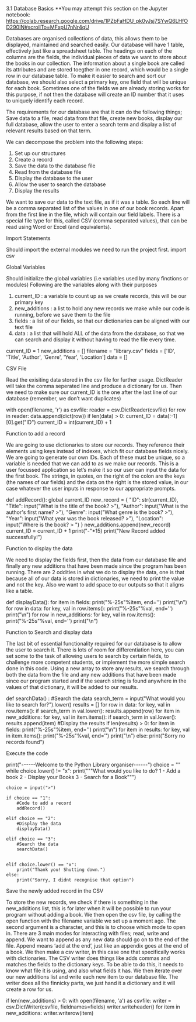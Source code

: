 3.1 Database Basics
**You may attempt this section on the Jupyter notebook:  
https://colab.research.google.com/drive/1PZbFaHDU_pk0yJsj7SYwQ6LHfOD290IN#scrollTo=MFxpU7nNr4qU

Databases are organised collections of data, this allows them to be displayed, maintained and searched easily. Our database will have 1 table, effectively just like a spreadsheet table. The headings on each of the columns are the fields, the individual pieces of data we want to store about the books in our collection. The information about a single book are called its attributes and are stored toegther in one record, which would be a single row in our database table. To make it easier to search and sort our database, we should also select a primary key, one field that will be unique for each book. Sometimes one of the fields we are already storing works for this purpose, if not then the database will create an ID number that it uses to uniquely identify each record.

The requirements for our database are that it can do the following things; Save data to a file, read data from that file, create new books, display our full database, allow the user to enter a search term and display a list of relevant results based on that term.

We can decompose the problem into the following steps:
1. Set up our structures
2. Create a record
3. Save the data to the database file
4. Read from the database file
5. Display the database to the user
6. Allow the user to search the database
7. Display the results

We want to save our data to the text file, as if it was a table. So each line will be a comma separated list of the values in one of our book records. Apart from the first line in the file, which will contain our field labels. There is a special file type for this, called CSV (comma separated values), that can be read using Word or Excel (and equivalents).

Import Statements

Should import the external modules we need to run the project first.
import csv

Global Variables

Should initialize the global variables (i.e variables used by many finctions or modules)
Following are the variables along with their purposes
1. current_ID : a variable to count up as we create records, this will be our primary key
2. new_additions : a list to hold any new records we make while our code is running, before we save them to the file
3. fields : a list of our fields, so that our dictionaries can be aligned with our text file
4. data : a list that will hold ALL of the data from the database, so that we can search and display it without having to read the file every time.

current_ID = 1
new_additions = []
filename = "library.csv"
fields = ['ID', 'Title', 'Author', 'Genre', 'Year', 'Location']
data = []

CSV File

Read the exisiting data stored in the csv file for further usage. DictReader will take the comma seperated line and produce a dictionary for us. Then we need to make sure our current_ID is the one after the last line of our database (remember, we don’t want duplicates)

with open(filename, 'r') as csvfile:
    reader = csv.DictReader(csvfile)
    for row in reader:
        data.append(dict(row))
if len(data) > 0:
    current_ID = data[:-1][0].get("ID")
    current_ID = int(current_ID) + 1

Function to add a record

We are going to use dictionaries to store our records. They reference their elements using keys instead of indexes, which fit our database fields nicely. We are going to generate our own IDs. Each of these must be unique, so a variable is needed that we can add to as we make our records. This is a user focussed application so let’s make it so our user can input the data for the first book. The strings, in quotes, on the right of the colon are the keys (the names of our fields) and the data on the right is the stored value, in our case whatever the user inputs in response to our appropriate prompts.

def addRecord():
  global current_ID
  new_record = {
      "ID": str(current_ID),
      "Title": input("What is the title of the book? >"),
      "Author": input("What is the author's first name?  >"),
      "Genre": input("What genre is the book?  >"),
      "Year": input("What year was the book released?  >"),
      "Location": input("Where is the book? > ")
  }
  new_additions.append(new_record)
  current_ID = current_ID + 1
  print("-"*15)
  print("New Record added successfully!")

Function to display the data

We need to display the fields first, then the data from our database file and finally any new additions that have been made since the program has been running. There are 2 oddities in what we do to display the data, one is that because all of our data is stored in dictionaries, we need to print the value and not the key. Also we want to add space to our outputs so that it aligns like a table.

def displayData():
  for item in fields:
      print("%-25s"%item, end='')
  print("\n")
  for row in data:
      for key, val in row.items():
          print("%-25s"%val, end='')
      print("\n")
  for row in new_additions:
      for key, val in row.items():
          print("%-25s"%val, end='')
      print("\n")

Function to Search and display data

The last bit of essential functionality required for our database is to allow the user to search it. There is lots of room for differentiation here, you can set some to the task of allowing users to search by certain fields, to challenge more competent students, or implement the more simple search done in this code. Using a new array to store any results, we search through both the data from the file and any new additions that have been made since our program started and if the search string is found anywhere in the values of that dictionary, it will be added to our results.

def searchData() :
  #Search the data
  search_term = input("What would you like to search for?").lower()
  results = []
  for row in data:
      for key, val in row.items():
          if search_term in val.lower():
              results.append(row)
  for item in new_additions:
      for key, val in item.items():
          if search_term in val.lower():
              results.append(item)
  #Display the results
  if len(results) > 0:
      for item in fields:
          print("%-25s"%item, end='')
      print("\n")
      for item in results:
          for key, val in item.items():
              print("%-25s"%val, end='')
          print("\n")
  else:
      print("Sorry no records found")

Execute the code

print("------Welcome to the Python Library organiser------")
choice = ""
while choice.lower() != "x":
    print("""What would you like to do?
    1 - Add a book
    2 - Display your Books
    3 - Search for a Book""")

    choice = input(">")

    if choice == "1":
        #Code to add a record
        addRecord()

    elif choice == "2":
        #Display the data
        displayData()
        
    elif choice == "3":
        #Search the data
        searchData()
        
        
    elif choice.lower() == "x":
        print("Thank you! Shutting down.")
    else:
        print("Sorry, I didnt recognise that option")

Save the newly added record in the CSV

To store the new records, we check if there is something in the new_additions list, this is for later when it will be possible to run your program without adding a book. We then open the csv file, by calling the open function with the filename variable we set up a moment ago. The second argument is a character, and this is to choose which mode to open in. There are 3 main modes for interacting with files; read, write and append. We want to append as any new data should go on to the end of the file. Append means ‘add at the end’, just like an appendix goes at the end of a book. We then make a csv writer, in this case one that specifically works with dictionaries. The CSV writer does things like adds commas and matches the fields to the dictionary keys. To be able to do this, it needs to know what file it is using, and also what fields it has. We then iterate over our new additions list and write each new item to our database file. The writer does all the finnicky parts, we just hand it a dictionary and it will create a row for us.

if len(new_additions) > 0:
    with open(filename, 'a') as csvfile:
        writer = csv.DictWriter(csvfile, fieldnames=fields)
        writer.writeheader()
        for item in new_additions:
            writer.writerow(item)

